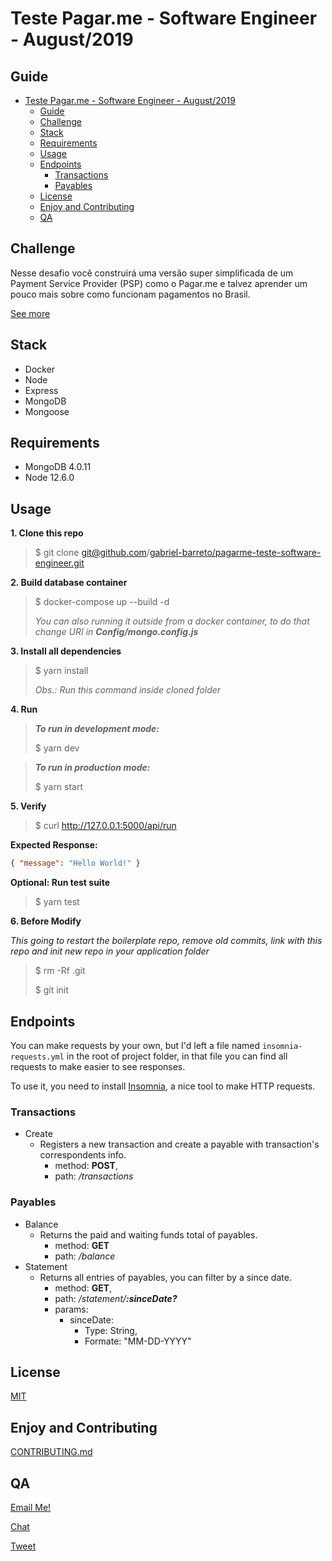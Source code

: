 # Teste Pagar.me - Software Engineer - August/2019

## Guide

- [Teste Pagar.me - Software Engineer - August/2019](#teste-pagarme---software-engineer---august2019)
  - [Guide](#guide)
  - [Challenge](#challenge)
  - [Stack](#stack)
  - [Requirements](#requirements)
  - [Usage](#usage)
  - [Endpoints](#endpoints)
    - [Transactions](#transactions)
    - [Payables](#payables)
  - [License](#license)
  - [Enjoy and Contributing](#enjoy-and-contributing)
  - [QA](#qa)

## Challenge
Nesse desafio você construirá uma versão super simplificada de um Payment Service Provider (PSP) como o Pagar.me e talvez aprender um pouco mais sobre como funcionam pagamentos no Brasil.

[See more](https://github.com/pagarme/vagas/tree/master/desafios/software-engineer-backend)

## Stack
- Docker
- Node
- Express
- MongoDB
- Mongoose

## Requirements

-   MongoDB 4.0.11
-   Node 12.6.0

## Usage

**1. Clone this repo**

> $ git clone git@github.com/[gabriel-barreto/pagarme-teste-software-engineer.git](https://github.com/gabriel-barreto/pagarme-teste-software-engineer)

**2. Build database container**

> $ docker-compose up --build -d
>
> _You can also running it outside from a docker container, to do that change URI in __Config/mongo.config.js___

**3. Install all dependencies**

> $ yarn install
>
> _Obs.: Run this command inside cloned folder_

**4. Run**

> _**To run in development mode:**_
>
> $ yarn dev


> _**To run in production mode:**_
>
> $ yarn start

**5. Verify**

> $ curl http://127.0.0.1:5000/api/run

**Expected Response:**

```json
{ "message": "Hello World!" }
```

**Optional: Run test suite**

> $ yarn test


**6. Before Modify**

_This going to restart the boilerplate repo, remove old commits, link with this repo and init new repo in your application folder_

> $ rm -Rf .git
>
> $ git init

## Endpoints

You can make requests by your own, but I'd left a file named `insomnia-requests.yml` in the root of project folder, in that file you can find all requests to make easier to see responses.

To use it, you need to install [Insomnia](https://insomnia.rest/download/), a nice tool to make HTTP requests.

### Transactions

  - Create
      - Registers a new transaction and create a payable with transaction's correspondents info.
        - method: **POST**,
        - path: _/transactions_

### Payables

  - Balance
    - Returns the paid and waiting funds total of payables.
      - method: **GET**
      - path: _/balance_
  - Statement
    - Returns all entries of payables, you can filter by a since date.
      - method: **GET**,
      - path: _/statement/**:sinceDate?**_
      - params:
        - sinceDate:
          - Type: String,
          - Formate: "MM-DD-YYYY"


## License

[MIT](https://github.com/gabriel-barreto/nodemongo-api-boilerplate/master/LICENSE.md)

## Enjoy and Contributing

[CONTRIBUTING.md](https://github.com/gabriel-barreto/nodemongo-api-boilerplate/blob/master/CONTRIBUTING.md)

## QA

[Email Me!](mailto:barreto-gabriel@outlook.com)

[Chat](https://facebook.com/gabrielgbarreto)

[Tweet](https://twitter.com/gabrielgbarreto)

